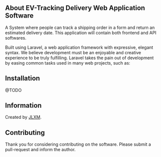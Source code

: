 
## About EV-Tracking Delivery Web Application Software

A System where people can track a shipping order in a form and return an estimated delivery date. This application will contain both frontend and API softwares.

Built using Laravel, a web application framework with expressive, elegant syntax. We believe development must be an enjoyable and creative experience to be truly fulfilling. Laravel takes the pain out of development by easing common tasks used in many web projects, such as:

## Installation

@TODO

## Information

Created by [JLXM](http://jlxm.xyz).

## Contributing

Thank you for considering contributing on the software. Please submit a pull-request and inform the author.